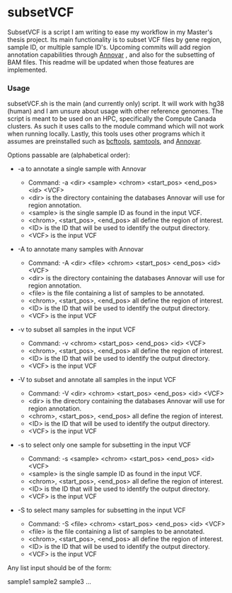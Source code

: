 # subsetVCF 

SubsetVCF is a script I am writing to ease my workflow in my Master's thesis 
project. Its main functionality is to subset VCF files by gene region, sample
ID, or multiple sample ID's. Upcoming commits will add region annotation 
capabilities through [Annovar](https://annovar.openbioinformatics.org/en/latest/)
, and also for the subsetting of BAM files. This readme will be updated when those 
features are implemented. 

### Usage

subsetVCF.sh is the main (and currently only) script. It will work with hg38 
(human) and I am unsure about usage with other reference genomes. The script is 
meant to be used on an HPC, specifically the Compute Canada clusters. As such
it uses calls to the module command which will not work when running locally. 
Lastly, this tools uses other programs which it assumes are preinstalled such
as [bcftools](https://samtools.github.io/bcftools/howtos/index.html), 
[samtools](http://www.htslib.org/), and [Annovar](https://annovar.openbioinformatics.org/en/latest/). 

Options passable are (alphabetical order): 

- -a to annotate a single sample with Annovar 
    - Command: -a \<dir> \<sample> \<chrom> \<start_pos> \<end_pos> \<id> \<VCF> 
    - \<dir> is the directory containing the databases Annovar will use for 
    region annotation. 
    - \<sample> is the single sample ID as found in the input VCF.
    - \<chrom>, <start_pos>, <end_pos> all define the region of interest. 
    - \<ID> is the ID that will be used to identify the output directory.
    - \<VCF> is the input VCF 

- -A to annotate many samples with Annovar 
    - Command: -A \<dir> \<file> \<chrom> \<start_pos> \<end_pos> \<id> \<VCF>
    - \<dir> is the directory containing the databases Annovar will use for 
    region annotation. 
    - \<file> is the file containing a list of samples to be annotated.
    - \<chrom>, <start_pos>, <end_pos> all define the region of interest. 
    - \<ID> is the ID that will be used to identify the output directory.
    - \<VCF> is the input VCF 

- -v to subset all samples in the input VCF 
    - Command: -v \<chrom> \<start_pos> \<end_pos> \<id> \<VCF> 
    - \<chrom>, <start_pos>, <end_pos> all define the region of interest. 
    - \<ID> is the ID that will be used to identify the output directory.
    - \<VCF> is the input VCF

- -V to subset and annotate all samples in the input VCF 
    - Command: -V \<dir> \<chrom> \<start_pos> \<end_pos> \<id> \<VCF>
    - \<dir> is the directory containing the databases Annovar will use for 
    region annotation. 
    - \<chrom>, <start_pos>, <end_pos> all define the region of interest. 
    - \<ID> is the ID that will be used to identify the output directory.
    - \<VCF> is the input VCF

- -s to select only one sample for subsetting in the input VCF 
    - Command: -s \<sample> \<chrom> \<start_pos> \<end_pos> \<id> \<VCF> 
    - \<sample> is the single sample ID as found in the input VCF.
    - \<chrom>, <start_pos>, <end_pos> all define the region of interest. 
    - \<ID> is the ID that will be used to identify the output directory.
    - \<VCF> is the input VCF 

- -S to select many samples for subsetting in the input VCF 
    - Command: -S \<file> \<chrom> \<start_pos> \<end_pos> \<id> \<VCF>
    - \<file> is the file containing a list of samples to be annotated.
    - \<chrom>, <start_pos>, <end_pos> all define the region of interest. 
    - \<ID> is the ID that will be used to identify the output directory.
    - \<VCF> is the input VCF 

Any list input should be of the form: 

sample1 
sample2
sample3 
... 
